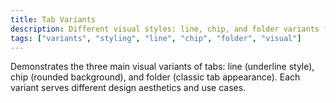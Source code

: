 ```yaml
---
title: Tab Variants
description: Different visual styles: line, chip, and folder variants for diverse design needs.
tags: ["variants", "styling", "line", "chip", "folder", "visual"]
---
```


Demonstrates the three main visual variants of tabs: line (underline style), chip (rounded background), and folder (classic tab appearance). Each variant serves different design aesthetics and use cases.
